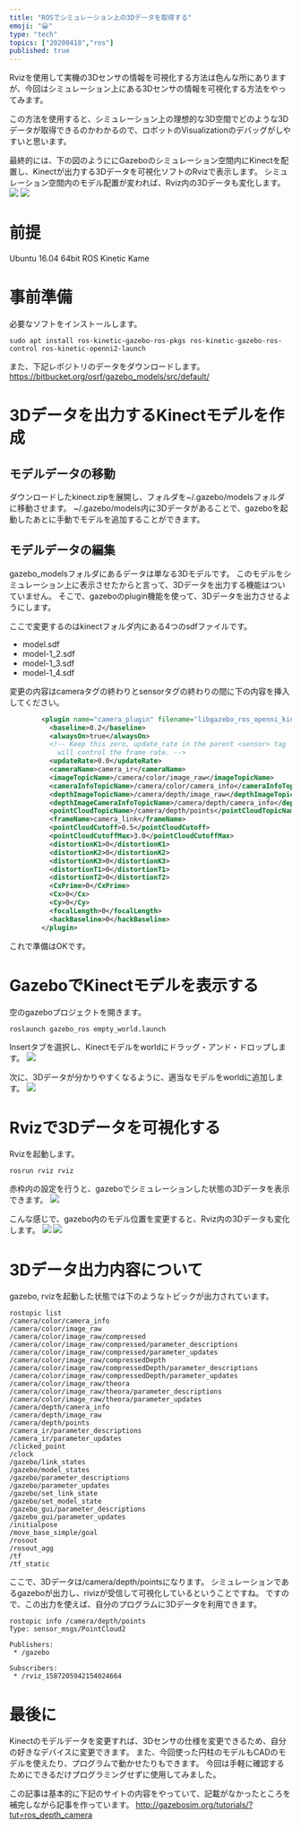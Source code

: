 ```yaml
---
title: "ROSでシミュレーション上の3Dデータを取得する"
emoji: "😀"
type: "tech"
topics: ["20200418","ros"]
published: true
---
```

Rvizを使用して実機の3Dセンサの情報を可視化する方法は色んな所にありますが、今回はシミュレーション上にある3Dセンサの情報を可視化する方法をやってみます。

この方法を使用すると、シミュレーション上の理想的な3D空間でどのような3Dデータが取得できるのかわかるので、ロボットのVisualizationのデバッグがしやすいと思います。

最終的には、下の図のようににGazeboのシミュレーション空間内にKinectを配置し、Kinectが出力する3Dデータを可視化ソフトのRvizで表示します。
シミュレーション空間内のモデル配置が変われば、Rviz内の3Dデータも変化します。
![](/images/20200418_ros_sim/1.png)
![](/images/20200418_ros_sim/1-1.png)

# 前提
Ubuntu 16.04 64bit
ROS Kinetic Kame

# 事前準備
必要なソフトをインストールします。
```
sudo apt install ros-kinetic-gazebo-ros-pkgs ros-kinetic-gazebo-ros-control ros-kinetic-openni2-launch
```

また、下記レポジトリのデータをダウンロードします。
https://bitbucket.org/osrf/gazebo_models/src/default/


# 3Dデータを出力するKinectモデルを作成

## モデルデータの移動
ダウンロードしたkinect.zipを展開し、フォルダを~/.gazebo/modelsフォルダに移動させます。
~/.gazebo/models内に3Dデータがあることで、gazeboを起動したあとに手動でモデルを追加することができます。

## モデルデータの編集
gazebo_modelsフォルダにあるデータは単なる3Dモデルです。
このモデルをシミュレーション上に表示させたからと言って、3Dデータを出力する機能はついていません。
そこで、gazeboのplugin機能を使って、3Dデータを出力させるようにします。

ここで変更するのはkinectフォルダ内にある4つのsdfファイルです。
- model.sdf
- model-1_2.sdf
- model-1_3.sdf
- model-1_4.sdf

変更の内容はcameraタグの終わりとsensorタグの終わりの間に下の内容を挿入してください。

```xml
        <plugin name="camera_plugin" filename="libgazebo_ros_openni_kinect.so">
          <baseline>0.2</baseline>
          <alwaysOn>true</alwaysOn>
          <!-- Keep this zero, update_rate in the parent <sensor> tag
            will control the frame rate. -->
          <updateRate>0.0</updateRate>
          <cameraName>camera_ir</cameraName>
          <imageTopicName>/camera/color/image_raw</imageTopicName>
          <cameraInfoTopicName>/camera/color/camera_info</cameraInfoTopicName>
          <depthImageTopicName>/camera/depth/image_raw</depthImageTopicName>
          <depthImageCameraInfoTopicName>/camera/depth/camera_info</depthImageCameraInfoTopicName>
          <pointCloudTopicName>/camera/depth/points</pointCloudTopicName>
          <frameName>camera_link</frameName>
          <pointCloudCutoff>0.5</pointCloudCutoff>
          <pointCloudCutoffMax>3.0</pointCloudCutoffMax>
          <distortionK1>0</distortionK1>
          <distortionK2>0</distortionK2>
          <distortionK3>0</distortionK3>
          <distortionT1>0</distortionT1>
          <distortionT2>0</distortionT2>
          <CxPrime>0</CxPrime>
          <Cx>0</Cx>
          <Cy>0</Cy>
          <focalLength>0</focalLength>
          <hackBaseline>0</hackBaseline>
        </plugin>
```

これで準備はOKです。

# GazeboでKinectモデルを表示する
空のgazeboプロジェクトを開きます。
```
roslaunch gazebo_ros empty_world.launch
```
Insertタブを選択し、Kinectモデルをworldにドラッグ・アンド・ドロップします。
![](/images/20200418_ros_sim/2.png)

次に、3Dデータが分かりやすくなるように、適当なモデルをworldに追加します。
![](/images/20200418_ros_sim/3.png)

# Rvizで3Dデータを可視化する
Rvizを起動します。
```
rosrun rviz rviz
```
赤枠内の設定を行うと、gazeboでシミュレーションした状態の3Dデータを表示できます。
![](/images/20200418_ros_sim/4.png)

こんな感じで、gazebo内のモデル位置を変更すると、Rviz内の3Dデータも変化します。
![](/images/20200418_ros_sim/5.png)
![](/images/20200418_ros_sim/6.png)

# 3Dデータ出力内容について
gazebo, rvizを起動した状態では下のようなトピックが出力されています。
```
rostopic list
/camera/color/camera_info
/camera/color/image_raw
/camera/color/image_raw/compressed
/camera/color/image_raw/compressed/parameter_descriptions
/camera/color/image_raw/compressed/parameter_updates
/camera/color/image_raw/compressedDepth
/camera/color/image_raw/compressedDepth/parameter_descriptions
/camera/color/image_raw/compressedDepth/parameter_updates
/camera/color/image_raw/theora
/camera/color/image_raw/theora/parameter_descriptions
/camera/color/image_raw/theora/parameter_updates
/camera/depth/camera_info
/camera/depth/image_raw
/camera/depth/points
/camera_ir/parameter_descriptions
/camera_ir/parameter_updates
/clicked_point
/clock
/gazebo/link_states
/gazebo/model_states
/gazebo/parameter_descriptions
/gazebo/parameter_updates
/gazebo/set_link_state
/gazebo/set_model_state
/gazebo_gui/parameter_descriptions
/gazebo_gui/parameter_updates
/initialpose
/move_base_simple/goal
/rosout
/rosout_agg
/tf
/tf_static
```
ここで、3Dデータは/camera/depth/pointsになります。
シミュレーションであるgazeboが出力し、rivizが受信して可視化しているということですね。
ですので、この出力を使えば、自分のプログラムに3Dデータを利用できます。

```
rostopic info /camera/depth/points 
Type: sensor_msgs/PointCloud2

Publishers: 
 * /gazebo 

Subscribers: 
 * /rviz_1587205942154024664 
```

# 最後に
Kinectのモデルデータを変更すれば、3Dセンサの仕様を変更できるため、自分の好きなデバイスに変更できます。
また、今回使った円柱のモデルもCADのモデルを使えたり、プログラムで動かせたりもできます。
今回は手軽に確認するためにできるだけプログラミングせずに使用してみました。

この記事は基本的に下記のサイトの内容をやっていて、記載がなかったところを補完しながら記事を作っています。
http://gazebosim.org/tutorials/?tut=ros_depth_camera






